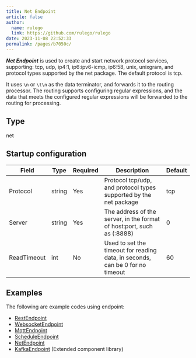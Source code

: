 ```yaml
---
title: Net Endpoint
article: false
author: 
  name: rulego
  link: https://github.com/rulego/rulego
date: 2023-11-08 22:52:33
permalink: /pages/b7050c/
---
```


***Net Endpoint*** is used to create and start network protocol services, supporting: tcp, udp, ip4:1, ip6:ipv6-icmp, ip6:58, unix, unixgram, and protocol types supported by the net package. The default protocol is tcp.

It uses `\n` or `\t\n` as the data terminator, and forwards it to the routing processor. The routing supports configuring regular expressions, and the data that meets the configured regular expressions will be forwarded to the routing for processing.

## Type

net

## Startup configuration

| Field       | Type   | Required | Description                                                                   | Default |
|-------------|--------|----------|-------------------------------------------------------------------------------|---------|
| Protocol    | string | Yes      | Protocol tcp/udp, and protocol types supported by the net package             | tcp     |
| Server      | string | Yes      | The address of the server, in the format of host:port, such as (:8888)        | 0       |
| ReadTimeout | int    | No       | Used to set the timeout for reading data, in seconds, can be 0 for no timeout | 60      |

## Examples

The following are example codes using endpoint:
- [RestEndpoint](https://github.com/rulego/rulego/tree/main/examples/http_endpoint/http_endpoint.go)
- [WebsocketEndpoint](https://github.com/rulego/rulego/tree/main/endpoint/websocket/websocket_test.go)
- [MqttEndpoint](https://github.com/rulego/rulego/tree/main/endpoint/mqtt/mqtt_test.go)
- [ScheduleEndpoint](https://github.com/rulego/rulego/tree/main/endpoint/schedule/schedule_test.go)
- [NetEndpoint](https://github.com/rulego/rulego/tree/main/endpoint/net/net_test.go)
- [KafkaEndpoint](https://github.com/rulego/rulego-components/blob/main/endpoint/kafka/kafka_test.go) (Extended component library)